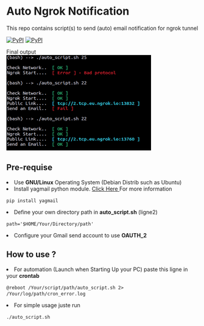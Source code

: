 # Auto Ngrok Notification 

This repo contains script(s) to send (auto) email notification for ngrok tunnel <br/>

[![PyPI](https://img.shields.io/pypi/v/yagmail.svg?style=flat-square)](https://pypi.python.org/pypi/yagmail/)
[![PyPI](https://img.shields.io/pypi/pyversions/yagmail.svg?style=flat-square)](https://pypi.python.org/pypi/yagmail/)

Final output <br/>
<img src="result.png" alt="result" width="380" height="250" >

## Pre-requise

<li>Use <b>GNU/Linux</b> Operating System (Debian Distrib such as Ubuntu)</li>

<li>Install yagmail python module. <a href='https://mailtrap.io/blog/yagmail-tutorial/'>Click Here </a>For more information</li>

```
pip install yagmail
```

<li>Define your own directory path in <b>auto_script.sh</b> (ligne2)</li>

```
path='$HOME/Your/Directory/path'
```
<li>Configure your Gmail send account to use <b>OAUTH_2</b> </li>

## How to use ?

<li>For automation (Launch when Starting Up your PC) paste this ligne in your <b>crontab</b></li>

```
@reboot /Your/script/path/auto_script.sh 2> /Your/log/path/cron_error.log
```
<li>For simple usage juste run</li>

```
./auto_script.sh
```

